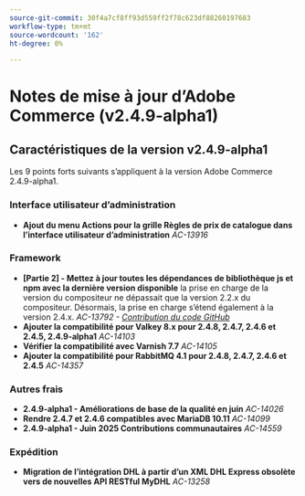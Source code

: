```yaml
---
source-git-commit: 30f4a7cf8ff93d559ff2f78c623df88260197683
workflow-type: tm+mt
source-wordcount: '162'
ht-degree: 0%

---
```

# Notes de mise à jour d’Adobe Commerce (v2.4.9-alpha1)

## Caractéristiques de la version v2.4.9-alpha1

Les 9 points forts suivants s’appliquent à la version Adobe Commerce 2.4.9-alpha1.

### Interface utilisateur d’administration

* __Ajout du menu Actions pour la grille Règles de prix de catalogue dans l’interface utilisateur d’administration__
  _AC-13916_

### Framework

* __[Partie 2] - Mettez à jour toutes les dépendances de bibliothèque js et npm avec la dernière version disponible__
la prise en charge de la version du compositeur ne dépassait que la version 2.2.x du compositeur. Désormais, la prise en charge s’étend également à la version 2.4.x.
  _AC-13792 - [Contribution du code GitHub](https://github.com/magento/magento2/commit/19844aa0)_
* __Ajouter la compatibilité pour Valkey 8.x pour 2.4.8, 2.4.7, 2.4.6 et 2.4.5, 2.4.9-alpha1__
  _AC-14103_
* __Vérifier la compatibilité avec Varnish 7.7__
  _AC-14105_
* __Ajouter la compatibilité pour RabbitMQ 4.1 pour 2.4.8, 2.4.7, 2.4.6 et 2.4.5__
  _AC-14357_

### Autres frais

* __2.4.9-alpha1 - Améliorations de base de la qualité en juin__
  _AC-14026_
* __Rendre 2.4.7 et 2.4.6 compatibles avec MariaDB 10.11__
  _AC-14099_
* __2.4.9-alpha1 - Juin 2025 Contributions communautaires__
  _AC-14559_

### Expédition

* __Migration de l’intégration DHL à partir d’un XML DHL Express obsolète vers de nouvelles API RESTful MyDHL__
  _AC-13258_
